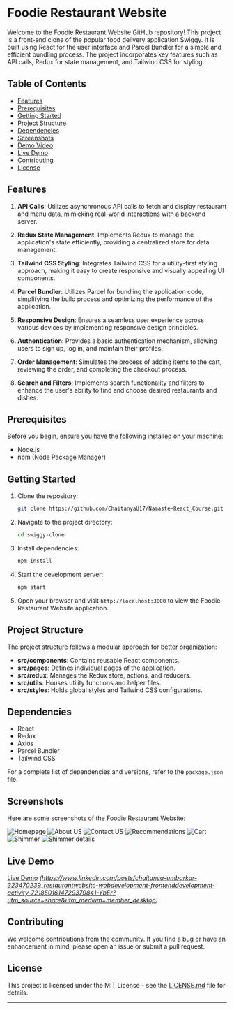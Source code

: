 
# Foodie Restaurant Website

Welcome to the Foodie Restaurant Website GitHub repository! This project is a front-end clone of the popular food delivery application Swiggy. It is built using React for the user interface and Parcel Bundler for a simple and efficient bundling process. The project incorporates key features such as API calls, Redux for state management, and Tailwind CSS for styling.

## Table of Contents
- [Features](#features)
- [Prerequisites](#prerequisites)
- [Getting Started](#getting-started)
- [Project Structure](#project-structure)
- [Dependencies](#dependencies)
- [Screenshots](#screenshots)
- [Demo Video](#demo-video)
- [Live Demo](#live-demo)
- [Contributing](#contributing)
- [License](#license)

## Features
1. **API Calls**: Utilizes asynchronous API calls to fetch and display restaurant and menu data, mimicking real-world interactions with a backend server.

2. **Redux State Management**: Implements Redux to manage the application's state efficiently, providing a centralized store for data management.

3. **Tailwind CSS Styling**: Integrates Tailwind CSS for a utility-first styling approach, making it easy to create responsive and visually appealing UI components.

4. **Parcel Bundler**: Utilizes Parcel for bundling the application code, simplifying the build process and optimizing the performance of the application.

5. **Responsive Design**: Ensures a seamless user experience across various devices by implementing responsive design principles.

6. **Authentication**: Provides a basic authentication mechanism, allowing users to sign up, log in, and maintain their profiles.

7. **Order Management**: Simulates the process of adding items to the cart, reviewing the order, and completing the checkout process.

8. **Search and Filters**: Implements search functionality and filters to enhance the user's ability to find and choose desired restaurants and dishes.

## Prerequisites
Before you begin, ensure you have the following installed on your machine:
- Node.js
- npm (Node Package Manager)

## Getting Started
1. Clone the repository:
   ```bash
   git clone https://github.com/ChaitanyaU17/Namaste-React_Course.git
   ```

2. Navigate to the project directory:
   ```bash
   cd swiggy-clone
   ```

3. Install dependencies:
   ```bash
   npm install
   ```

4. Start the development server:
   ```bash
   npm start
   ```

5. Open your browser and visit `http://localhost:3000` to view the Foodie Restaurant Website application.

## Project Structure
The project structure follows a modular approach for better organization:
- **src/components**: Contains reusable React components.
- **src/pages**: Defines individual pages of the application.
- **src/redux**: Manages the Redux store, actions, and reducers.
- **src/utils**: Houses utility functions and helper files.
- **src/styles**: Holds global styles and Tailwind CSS configurations.

## Dependencies
- React
- Redux
- Axios
- Parcel Bundler
- Tailwind CSS

For a complete list of dependencies and versions, refer to the `package.json` file.

## Screenshots
Here are some screenshots of the Foodie Restaurant Website:

![Homepage](./Restaurant-Website-Namaste-React//screenshots/Home.png)
![About US](./Restaurant-Website-Namaste-React/screenshots/about.png)
![Contact US](./Restaurant-Website-Namaste-React/screenshots/contact.png)
![Recommendations](./Restaurant-Website-Namaste-React/screenshots/recommendation.png)
![Cart](./Restaurant-Website-Namaste-React/screenshots/add%20items%20to%20cart.png)
![Shimmer](./Restaurant-Website-Namaste-React/screenshots/card%20shimmer%20ui.png)
![Shimmer details](./Restaurant-Website-Namaste-React/screenshots/shimmer%20ui%20product%20detail.png)


## Live Demo

[Live Demo](#) _(https://www.linkedin.com/posts/chaitanya-umbarkar-323470239_restaurantwebsite-webdevelopment-frontenddevelopment-activity-7218501614729379841-YbEr?utm_source=share&utm_medium=member_desktop)_

## Contributing
We welcome contributions from the community. If you find a bug or have an enhancement in mind, please open an issue or submit a pull request.

## License
This project is licensed under the MIT License - see the [LICENSE.md](LICENSE.md) file for details.

---
